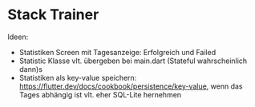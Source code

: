 # Stack Trainer

Ideen:
- Statistiken Screen mit Tagesanzeige: Erfolgreich und Failed
- Statistic Klasse vlt. übergeben bei main.dart (Stateful wahrscheinlich dann)s
- Statistiken als key-value speichern: https://flutter.dev/docs/cookbook/persistence/key-value, wenn das Tages abhängig ist vlt. eher SQL-Lite hernehmen